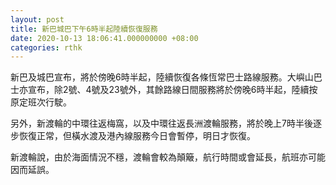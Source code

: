 ```yaml
---
layout: post
title: 新巴城巴下午6時半起陸續恢復服務
date: 2020-10-13 18:06:41.000000000 +08:00
categories: rthk
---
```


新巴及城巴宣布，將於傍晚6時半起，陸續恢復各條恆常巴士路線服務。大嶼山巴士亦宣布，除2號、4號及23號外，其餘路線日間服務將於傍晚6時半起，陸續按原定班次行駛。

另外，新渡輪的中環往返梅窩，以及中環往返長洲渡輪服務，將於晚上7時半後逐步恢復正常，但橫水渡及港內線服務今日會暫停，明日才恢復。

新渡輪說，由於海面情況不穩，渡輪會較為顛簸，航行時間或會延長，航班亦可能因而延誤。
